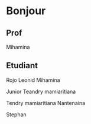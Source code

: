 # Bonjour

## Prof

Mihamina

## Etudiant



Rojo Leonid
Mihamina

Junior
Teandry mamiaritiana


Tendry mamiaritiana
Nantenaina

Stephan




